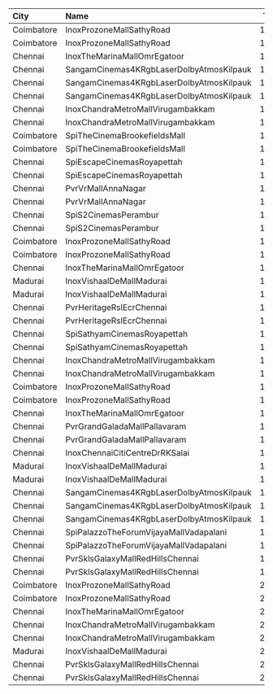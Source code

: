 | City       | Name                                     |  Time | Type      | Price | Capacity | Booked |
| :--------- | :--------------------------------------- | ----: | :-------- | ----: | -------: | -----: |
| Coimbatore | InoxProzoneMallSathyRoad                 | 11:10 | Club      |  153₹ |       62 |      0 |
| Coimbatore | InoxProzoneMallSathyRoad                 | 11:10 | Executive |   60₹ |       11 |      0 |
| Chennai    | InoxTheMarinaMallOmrEgatoor              | 11:35 | Club      |  153₹ |       54 |      0 |
| Chennai    | SangamCinemas4KRgbLaserDolbyAtmosKilpauk | 11:35 | Executive |  160₹ |      142 |     58 |
| Chennai    | SangamCinemas4KRgbLaserDolbyAtmosKilpauk | 11:35 | Corporate |  112₹ |       90 |      0 |
| Chennai    | SangamCinemas4KRgbLaserDolbyAtmosKilpauk | 11:35 | Budget    |   60₹ |       54 |     54 |
| Chennai    | InoxChandraMetroMallVirugambakkam        | 12:00 | Premiere  |   60₹ |        8 |      0 |
| Chennai    | InoxChandraMetroMallVirugambakkam        | 12:00 | Silver    |  153₹ |       80 |      0 |
| Coimbatore | SpiTheCinemaBrookefieldsMall             | 12:05 | Budget    |   60₹ |       20 |     10 |
| Coimbatore | SpiTheCinemaBrookefieldsMall             | 12:05 | Elite     |  153₹ |      174 |     87 |
| Chennai    | SpiEscapeCinemasRoyapettah               | 12:25 | Elite     |  191₹ |       50 |     38 |
| Chennai    | SpiEscapeCinemasRoyapettah               | 12:25 | Budget    |   60₹ |        5 |      5 |
| Chennai    | PvrVrMallAnnaNagar                       | 12:50 | Classic   |   60₹ |        5 |      5 |
| Chennai    | PvrVrMallAnnaNagar                       | 12:50 | Prime     |  191₹ |       51 |     33 |
| Chennai    | SpiS2CinemasPerambur                     | 13:05 | Elite     |  153₹ |       98 |     15 |
| Chennai    | SpiS2CinemasPerambur                     | 13:05 | Budget    |   60₹ |       11 |      0 |
| Coimbatore | InoxProzoneMallSathyRoad                 | 14:30 | Club      |  153₹ |       50 |      0 |
| Coimbatore | InoxProzoneMallSathyRoad                 | 14:30 | Executive |   60₹ |        2 |      0 |
| Chennai    | InoxTheMarinaMallOmrEgatoor              | 14:55 | Club      |  153₹ |       51 |      0 |
| Madurai    | InoxVishaalDeMallMadurai                 | 15:10 | Club      |  178₹ |       42 |      0 |
| Madurai    | InoxVishaalDeMallMadurai                 | 15:10 | Executive |   60₹ |        3 |      0 |
| Chennai    | PvrHeritageRslEcrChennai                 | 15:25 | Classic   |   60₹ |       11 |     11 |
| Chennai    | PvrHeritageRslEcrChennai                 | 15:25 | Prime     |  153₹ |       98 |     54 |
| Chennai    | SpiSathyamCinemasRoyapettah              | 15:30 | Elite     |  153₹ |       51 |     34 |
| Chennai    | SpiSathyamCinemasRoyapettah              | 15:30 | Budget    |   60₹ |        6 |      5 |
| Chennai    | InoxChandraMetroMallVirugambakkam        | 15:45 | Premiere  |   60₹ |        9 |      0 |
| Chennai    | InoxChandraMetroMallVirugambakkam        | 15:45 | Silver    |  153₹ |       79 |      0 |
| Coimbatore | InoxProzoneMallSathyRoad                 | 17:50 | Club      |  153₹ |       53 |      0 |
| Coimbatore | InoxProzoneMallSathyRoad                 | 17:50 | Executive |   60₹ |       11 |      0 |
| Chennai    | InoxTheMarinaMallOmrEgatoor              | 18:15 | Club      |  153₹ |       55 |      0 |
| Chennai    | PvrGrandGaladaMallPallavaram             | 18:20 | Classic   |   60₹ |       14 |     14 |
| Chennai    | PvrGrandGaladaMallPallavaram             | 18:20 | Prime     |  153₹ |       76 |     25 |
| Chennai    | InoxChennaiCitiCentreDrRKSalai           | 18:20 | Club      |  153₹ |       66 |      0 |
| Madurai    | InoxVishaalDeMallMadurai                 | 18:30 | Club      |  178₹ |       53 |      0 |
| Madurai    | InoxVishaalDeMallMadurai                 | 18:30 | Executive |   60₹ |        6 |      0 |
| Chennai    | SangamCinemas4KRgbLaserDolbyAtmosKilpauk | 18:30 | Executive |  160₹ |      108 |      2 |
| Chennai    | SangamCinemas4KRgbLaserDolbyAtmosKilpauk | 18:30 | Corporate |  112₹ |       52 |      0 |
| Chennai    | SangamCinemas4KRgbLaserDolbyAtmosKilpauk | 18:30 | Budget    |   60₹ |       22 |     22 |
| Chennai    | SpiPalazzoTheForumVijayaMallVadapalani   | 18:45 | Elite     |  153₹ |      109 |     34 |
| Chennai    | SpiPalazzoTheForumVijayaMallVadapalani   | 18:45 | Budget    |   60₹ |       13 |      8 |
| Chennai    | PvrSklsGalaxyMallRedHillsChennai         | 18:50 | Classic   |   60₹ |       22 |     22 |
| Chennai    | PvrSklsGalaxyMallRedHillsChennai         | 18:50 | Prime     |  153₹ |      135 |     73 |
| Coimbatore | InoxProzoneMallSathyRoad                 | 21:10 | Club      |  153₹ |       63 |      0 |
| Coimbatore | InoxProzoneMallSathyRoad                 | 21:10 | Executive |   60₹ |        8 |      0 |
| Chennai    | InoxTheMarinaMallOmrEgatoor              | 21:40 | Club      |  153₹ |       58 |      0 |
| Chennai    | InoxChandraMetroMallVirugambakkam        | 21:45 | Premiere  |   60₹ |       10 |      0 |
| Chennai    | InoxChandraMetroMallVirugambakkam        | 21:45 | Silver    |  153₹ |       78 |      0 |
| Madurai    | InoxVishaalDeMallMadurai                 | 21:55 | Club      |  178₹ |       63 |      0 |
| Chennai    | PvrSklsGalaxyMallRedHillsChennai         | 22:10 | Classic   |   60₹ |       22 |     22 |
| Chennai    | PvrSklsGalaxyMallRedHillsChennai         | 22:10 | Prime     |  153₹ |      135 |     67 |